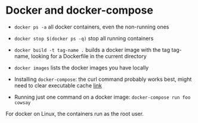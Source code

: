 # Docker and docker-compose

- `docker ps -a` all docker containers, even the non-running ones
- `docker stop $(docker ps -q)` stop all running containers

- `docker build -t tag-name .` builds a docker image with the tag tag-name,
  looking for a Dockerfile in the current directory

- `docker images` lists the docker images you have locally

- Installing `docker-compose`: the curl command probably works best, might need
  to clear executable cache [link](https://docs.docker.com/compose/install/)

- Running just one command on a docker image: `docker-compose run foo cowsay`

For docker on Linux, the containers run as the root user.

